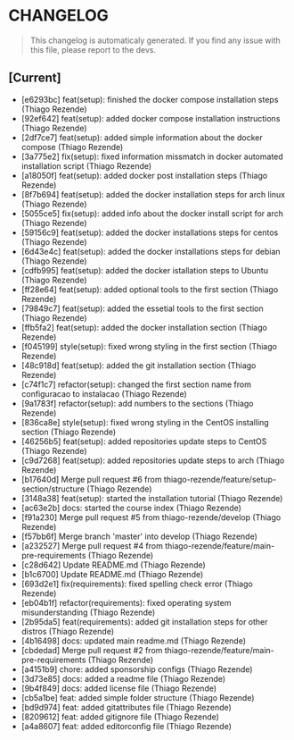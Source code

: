 # CHANGELOG
> This changelog is automaticaly generated.
> If you find any issue with this file, please report to the devs.

## [Current]

 - [e6293bc] feat(setup): finished the docker compose installation steps (Thiago Rezende)
 - [92ef642] feat(setup): added docker compose installation instructions (Thiago Rezende)
 - [2df7ce7] feat(setup): added simple information about the docker compose (Thiago Rezende)
 - [3a775e2] fix(setup): fixed information missmatch in docker automated installation script (Thiago Rezende)
 - [a18050f] feat(setup): added docker post installation steps (Thiago Rezende)
 - [8f7b694] feat(setup): added the docker installation steps for arch linux (Thiago Rezende)
 - [5055ce5] fix(setup): added info about the docker install script for arch (Thiago Rezende)
 - [59156c9] feat(setup): added the docker installations steps for centos (Thiago Rezende)
 - [6d43e4c] feat(setup): added the docker installations steps for debian (Thiago Rezende)
 - [cdfb995] feat(setup): added the docker istallation steps to Ubuntu (Thiago Rezende)
 - [ff28e64] feat(setup): added optional tools to the first section (Thiago Rezende)
 - [79849c7] feat(setup): added the essetial tools to the first section (Thiago Rezende)
 - [ffb5fa2] feat(setup): added the docker installation section (Thiago Rezende)
 - [f045199] style(setup): fixed wrong styling in the first section (Thiago Rezende)
 - [48c918d] feat(setup): added the git installation section (Thiago Rezende)
 - [c74f1c7] refactor(setup): changed the first section name from configuracao to instalacao (Thiago Rezende)
 - [9a1783f] refactor(setup): add numbers to the sections (Thiago Rezende)
 - [836ca8e] style(setup): fixed wrong styling in the CentOS installing section (Thiago Rezende)
 - [46256b5] feat(setup): added repositories update steps to CentOS (Thiago Rezende)
 - [c9d7268] feat(setup): added repositories update steps to arch (Thiago Rezende)
 - [b17640d] Merge pull request #6 from thiago-rezende/feature/setup-section/structure (Thiago Rezende)
 - [3148a38] feat(setup): started the installation tutorial (Thiago Rezende)
 - [ac63e2b] docs: started the course index (Thiago Rezende)
 - [f91a230] Merge pull request #5 from thiago-rezende/develop (Thiago Rezende)
 - [f57bb6f] Merge branch 'master' into develop (Thiago Rezende)
 - [a232527] Merge pull request #4 from thiago-rezende/feature/main-pre-requirements (Thiago Rezende)
 - [c28d642] Update README.md (Thiago Rezende)
 - [b1c6700] Update README.md (Thiago Rezende)
 - [693d2e1] fix(requirements): fixed spelling check error (Thiago Rezende)
 - [eb04b1f] refactor(requirements): fixed operating system misunderstanding (Thiago Rezende)
 - [2b95da5] feat(requirements): added git installation steps for other distros (Thiago Rezende)
 - [4b16498] docs: updated main readme.md (Thiago Rezende)
 - [cbdedad] Merge pull request #2 from thiago-rezende/feature/main-pre-requirements (Thiago Rezende)
 - [a4151b9] chore: added sponsorship configs (Thiago Rezende)
 - [3d73e85] docs: added a readme file (Thiago Rezende)
 - [9b4f849] docs: added license file (Thiago Rezende)
 - [cb5a1be] feat: added simple folder structure (Thiago Rezende)
 - [bd9d974] feat: added gitattributes file (Thiago Rezende)
 - [8209612] feat: added gitignore file (Thiago Rezende)
 - [a4a8607] feat: added editorconfig file (Thiago Rezende)
